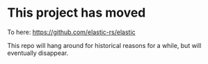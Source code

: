 # This project has moved

To here: https://github.com/elastic-rs/elastic

This repo will hang around for historical reasons for a while, but will eventually disappear.
